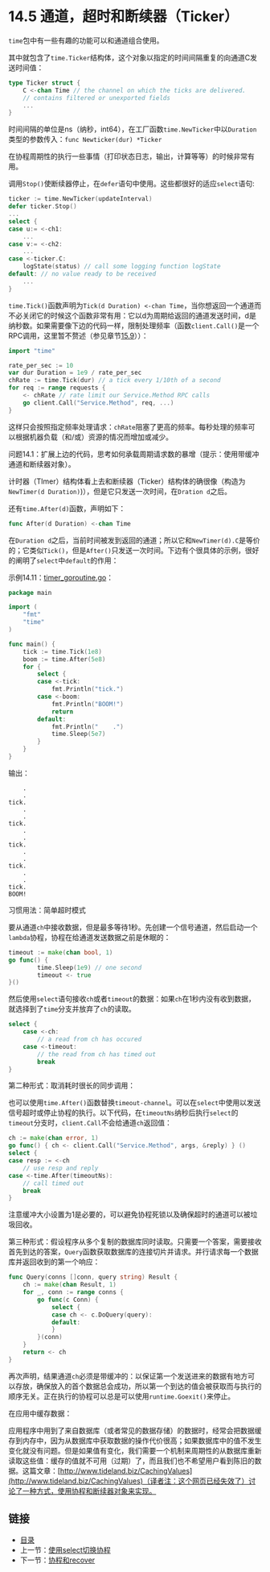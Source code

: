 # 14.5 通道，超时和断续器（Ticker）

`time`包中有一些有趣的功能可以和通道组合使用。

其中就包含了`time.Ticker`结构体，这个对象以指定的时间间隔重复的向通道C发送时间值：
```go
type Ticker struct {
    C <-chan Time // the channel on which the ticks are delivered.
    // contains filtered or unexported fields
    ...
}
```
时间间隔的单位是ns（纳秒，int64），在工厂函数`time.NewTicker`中以`Duration`类型的参数传入：`func Newticker(dur) *Ticker`

在协程周期性的执行一些事情（打印状态日志，输出，计算等等）的时候非常有用。

调用`Stop()`使断续器停止，在`defer`语句中使用。这些都很好的适应`select`语句:
```go
ticker := time.NewTicker(updateInterval)
defer ticker.Stop()
...
select {
case u:= <-ch1:
    ...
case v:= <-ch2:
    ...
case <-ticker.C:
    logState(status) // call some logging function logState
default: // no value ready to be received
    ...
}
```
`time.Tick()`函数声明为`Tick(d Duration) <-chan Time`，当你想返回一个通道而不必关闭它的时候这个函数非常有用：它以d为周期给返回的通道发送时间，d是纳秒数。如果需要像下边的代码一样，限制处理频率（函数`client.Call()`是一个RPC调用，这里暂不赘述（参见章节[15.9](15.9.md)））：

```go
import "time"

rate_per_sec := 10
var dur Duration = 1e9 / rate_per_sec
chRate := time.Tick(dur) // a tick every 1/10th of a second
for req := range requests {
    <- chRate // rate limit our Service.Method RPC calls
    go client.Call("Service.Method", req, ...)
}
```
这样只会按照指定频率处理请求：`chRate`阻塞了更高的频率。每秒处理的频率可以根据机器负载（和/或）资源的情况而增加或减少。

问题14.1：扩展上边的代码，思考如何承载周期请求数的暴增（提示：使用带缓冲通道和断续器对象）。

计时器（TImer）结构体看上去和断续器（Ticker）结构体的确很像（构造为`NewTimer(d Duration)`)），但是它只发送一次时间，在`Dration d`之后。

还有`time.After(d)`函数，声明如下：
```go
func After(d Duration) <-chan Time
```
在`Duration d`之后，当前时间被发到返回的通道；所以它和`NewTimer(d).C`是等价的；它类似`Tick()`，但是`After()`只发送一次时间。下边有个很具体的示例，很好的阐明了`select`中`default`的作用：

示例14.11：[timer_goroutine.go](examples/chapter_14/timer_goroutine.go)：
```go
package main

import (
	"fmt"
	"time"
)

func main() {
	tick := time.Tick(1e8)
	boom := time.After(5e8)
	for {
		select {
		case <-tick:
			fmt.Println("tick.")
		case <-boom:
			fmt.Println("BOOM!")
			return
		default:
			fmt.Println("    .")
			time.Sleep(5e7)
		}
	}
}
```
输出：
```
    .
    .
tick.
    .
    .
tick.
    .
    .
tick.
    .
    .
tick.
    .
    .
tick.
BOOM!
```
习惯用法：简单超时模式

要从通道`ch`中接收数据，但是最多等待1秒。先创建一个信号通道，然后启动一个`lambda`协程，协程在给通道发送数据之前是休眠的：
```go
timeout := make(chan bool, 1)
go func() {
        time.Sleep(1e9) // one second
        timeout <- true
}()
```
然后使用`select`语句接收`ch`或者`timeout`的数据：如果`ch`在1秒内没有收到数据，就选择到了`time`分支并放弃了`ch`的读取。
```go
select {
    case <-ch:
        // a read from ch has occured
    case <-timeout:
        // the read from ch has timed out
        break
}
```
第二种形式：取消耗时很长的同步调用：

也可以使用`time.After()`函数替换`timeout-channel`。可以在`select`中使用以发送信号超时或停止协程的执行。以下代码，在`timeoutNs`纳秒后执行`select`的`timeout`分支时，`client.Call`不会给通道`ch`返回值：
```go
ch := make(chan error, 1)
go func() { ch <- client.Call("Service.Method", args, &reply) } ()
select {
case resp := <-ch
    // use resp and reply
case <-time.After(timeoutNs):
    // call timed out
    break
}
```
注意缓冲大小设置为1是必要的，可以避免协程死锁以及确保超时的通道可以被垃圾回收。

第三种形式：假设程序从多个复制的数据库同时读取。只需要一个答案，需要接收首先到达的答案，`Query`函数获取数据库的连接切片并请求。并行请求每一个数据库并返回收到的第一个响应：
```go
func Query(conns []conn, query string) Result {
    ch := make(chan Result, 1)
    for _, conn := range conns {
        go func(c Conn) {
            select {
            case ch <- c.DoQuery(query):
            default:
            }
        }(conn)
    }
    return <- ch
}
```
再次声明，结果通道`ch`必须是带缓冲的：以保证第一个发送进来的数据有地方可以存放，确保放入的首个数据总会成功，所以第一个到达的值会被获取而与执行的顺序无关。正在执行的协程可以总是可以使用`runtime.Goexit()`来停止。


在应用中缓存数据：

应用程序中用到了来自数据库（或者常见的数据存储）的数据时，经常会把数据缓存到内存中，因为从数据库中获取数据的操作代价很高；如果数据库中的值不发生变化就没有问题。但是如果值有变化，我们需要一个机制来周期性的从数据库重新读取这些值：缓存的值就不可用（过期）了，而且我们也不希望用户看到陈旧的数据。这篇文章：[http://www.tideland.biz/CachingValues](http://www.tideland.biz/CachingValues)（译者注：这个网页已经失效了）讨论了一种方式，使用协程和断续器对象来实现。

## 链接

- [目录](directory.md)
- 上一节：[使用select切换协程](14.4.md)
- 下一节：[协程和recover](14.6.md)
